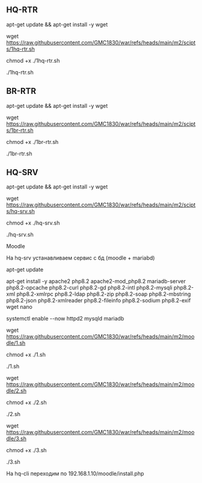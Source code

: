 ## HQ-RTR

apt-get update && apt-get install -y wget

wget https://raw.githubusercontent.com/GMC1830/war/refs/heads/main/m2/scipts/1hq-rtr.sh

chmod +x ./1hq-rtr.sh

./1hq-rtr.sh

## BR-RTR

apt-get update && apt-get install -y wget

wget https://raw.githubusercontent.com/GMC1830/war/refs/heads/main/m2/scipts/1br-rtr.sh

chmod +x ./1br-rtr.sh

./1br-rtr.sh

## HQ-SRV

apt-get update && apt-get install -y wget

wget https://raw.githubusercontent.com/GMC1830/war/refs/heads/main/m2/scipts/hq-srv.sh

chmod +x ./hq-srv.sh

./hq-srv.sh

Moodle

На hq-srv устанавливаем сервис с бд (moodle + mariabd)

apt-get update

apt-get install -y apache2 php8.2 apache2-mod_php8.2 mariadb-server
php8.2-opcache php8.2-curl php8.2-gd php8.2-intl php8.2-mysqli
php8.2-xml php8.2-xmlrpc php8.2-ldap php8.2-zip php8.2-soap
php8.2-mbstring php8.2-json php8.2-xmlreader php8.2-fileinfo
php8.2-sodium php8.2-exif wget nano

systemctl enable --now httpd2 mysqld mariadb

wget https://raw.githubusercontent.com/GMC1830/war/refs/heads/main/m2/moodle/1.sh

chmod +x ./1.sh

./1.sh

wget https://raw.githubusercontent.com/GMC1830/war/refs/heads/main/m2/moodle/2.sh

chmod +x ./2.sh

./2.sh

wget https://raw.githubusercontent.com/GMC1830/war/refs/heads/main/m2/moodle/3.sh

chmod +x ./3.sh

./3.sh

На hq-cli переходим по 192.168.1.10/moodle/install.php
